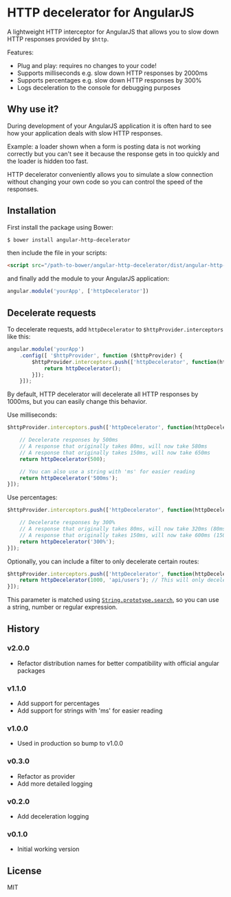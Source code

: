 # HTTP decelerator for AngularJS

A lightweight HTTP interceptor for AngularJS that allows you to slow down HTTP responses provided by `$http`.

Features:

- Plug and play: requires no changes to your code!
- Supports milliseconds e.g. slow down HTTP responses by 2000ms
- Supports percentages e.g. slow down HTTP responses by 300%
- Logs deceleration to the console for debugging purposes

## Why use it?

During development of your AngularJS application it is often hard to see how your application deals with slow HTTP responses.

Example: a loader shown when a form is posting data is not working correctly but you can't see it because the response gets in too quickly and the loader is hidden too fast.

HTTP decelerator conveniently allows you to simulate a slow connection without changing your own code so you can control the speed of the responses.

## Installation

First install the package using Bower:

```sh
$ bower install angular-http-decelerator
```

then include the file in your scripts:

```html
<script src="/path-to-bower/angular-http-decelerator/dist/angular-http-decelerator.js"></script>
```

and finally add the module to your AngularJS application:

```javascript
angular.module('yourApp', ['httpDecelerator'])
```

## Decelerate requests

To decelerate requests, add `httpDecelerator` to `$httpProvider.interceptors` like this:

```javascript
angular.module('yourApp')
    .config([ '$httpProvider', function ($httpProvider) {
        $httpProvider.interceptors.push(['httpDecelerator', function(httpDecelerator){
            return httpDecelerator();
        }]);
    }]);
```

By default, HTTP decelerator will decelerate all HTTP responses by 1000ms, but you can easily change this behavior.

Use milliseconds:

```javascript
$httpProvider.interceptors.push(['httpDecelerator', function(httpDecelerator){

    // Decelerate responses by 500ms
    // A response that originally takes 80ms, will now take 580ms
    // A response that originally takes 150ms, will now take 650ms
    return httpDecelerator(500);

    // You can also use a string with 'ms' for easier reading
    return httpDecelerator('500ms');
}]);
```

Use percentages:

```javascript
$httpProvider.interceptors.push(['httpDecelerator', function(httpDecelerator){

    // Decelerate responses by 300%
    // A response that originally takes 80ms, will now take 320ms (80ms + (300% * 80ms))
    // A response that originally takes 150ms, will now take 600ms (150ms + (300% * 150ms))
    return httpDecelerator('300%');
}]);
```

Optionally, you can include a filter to only decelerate certain routes:

```javascript
$httpProvider.interceptors.push(['httpDecelerator', function(httpDecelerator){
    return httpDecelerator(1000, 'api/users'); // This will only decelerate routes which match the string 'api/users'
}]);
```

This parameter is matched using [`String.prototype.search`](https://developer.mozilla.org/en-US/docs/Web/JavaScript/Reference/Global_Objects/String/search), so you can use a string, number or regular expression.



## History

### v2.0.0

- Refactor distribution names for better compatibility with official angular packages

### v1.1.0

- Add support for percentages
- Add support for strings with 'ms' for easier reading

### v1.0.0

- Used in production so bump to v1.0.0

### v0.3.0

- Refactor as provider
- Add more detailed logging

### v0.2.0

- Add deceleration logging

### v0.1.0

- Initial working version

## License
MIT